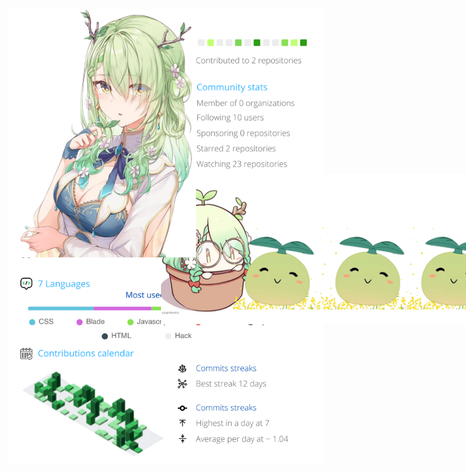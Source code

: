<div style="position:relative; display: flex; flex-wrap: nowrap;"> 
    <img style='position:absolute; z-index:1;' src='svg/phonghaw2_svg.svg' alt="phonghaw2_svg.svg"/>
    <img style='position:absolute; z-index:2;' src='svg/ceres_fauna.png' width='300px' alt="ceres_fauna"/>
</div> 

### Self Introduction
A guy who loves open source projects.   
***Currently building AI chatbot*** 

<br>
<h2 align="center"> Where to find me </h2>
<br>


<div align="center">

  <a href="https://www.facebook.com/phonghaw2" target="blank">
    <img src="https://img.icons8.com/bubbles/100/000000/facebook-new.png" alt="phonghaw2-facebook" />
  </a>
  <a href="https://www.youtube.com/@phonghaw2" target="blank">
    <img src="https://img.icons8.com/bubbles/100/000000/youtube-squared.png" alt="phonghaw2-youtube" />
  </a>
  <a href="https://www.linkedin.com/in/phonghaw2" target="blank">
    <img src="https://img.icons8.com/bubbles/100/000000/linkedin.png" alt="phonghaw2-linkedin" />
  </a>
  <a href="mailto:phong2t25t@gmail.com" target="top">
    <img src="https://img.icons8.com/bubbles/100/000000/apple-mail.png" alt="phonghaw2-email" />
  </a>
  
<img align="right" height="125" src="https://static.wikia.nocookie.net/k-on/images/5/58/Yui_Icon.png/revision/latest/scale-to-width-down/250?cb=20140723211155" />
<br><br>
<img style='position:absolute; z-index:1;' src='svg/saplings.svg' alt="saplings.svg"/>
